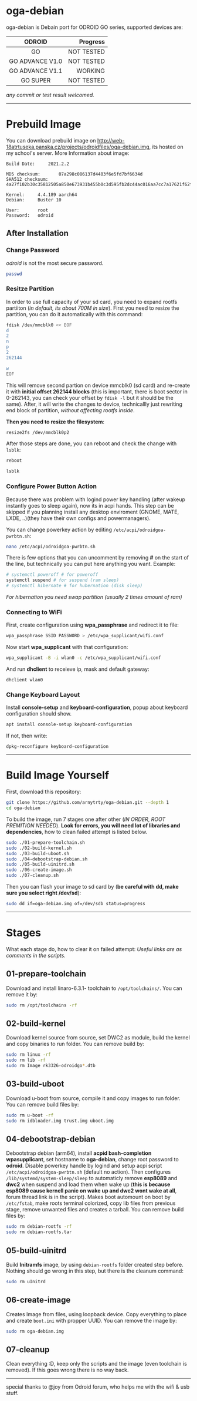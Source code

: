 # oga-debian
oga-debian is Debain port for ODROID GO series, supported devices are:

| ODROID          | Progress   |
|:---------------:| ----------:|
| GO              | NOT TESTED |
| GO ADVANCE V1.0 | NOT TESTED |
| GO ADVANCE V1.1 | WORKING    |
| GO SUPER        | NOT TESTED |

*any commit or test result welcomed.*

---

# Prebuild Image
You can download prebuild image on http://web-18atrtuseka.panska.cz/projects/odroidfiles/oga-debian.img, its hosted on my school's server. More Information about image:
```
Build Date:     2021.2.2

MD5 checksum:       07a298c086137d4403f6e5fd7bf6634d
SHA512 checksum:    4a27f102b30c35812505a850e673931b455b0c3d595fb2dc44ac016aa7cc7a17621f62f7209172c358045d5c071e821c2dea13067c565543a0ebd64f7ff4f9d2

Kernel:     4.4.189 aarch64
Debian:     Buster 10

User:       root
Password:   odroid
```

## After Installation
### Change Password
*odroid* is not the most secure password.
```bash
passwd
```

### Resitze Partition
In order to use full capacity of your sd card, you need to expand rootfs partiiton (*in default, its about 700M in size*).
First you need to resize the partition, you can do it automatically with this command:
```bash
fdisk /dev/mmcblk0 << EOF
d
2
n
p
2
262144

w
EOF
```
This will remove second partion on device mmcblk0 (sd card) and re-create it with **initial offset 262144 blocks** (this is important, there is boot sector in 0-262143, you can check your offset by `fdisk -l` but it should be the same).
After, it will write the changes to device, technicallly just rewriting end block of partition, *without affecting rootfs inside*.

**Then you need to resize the filesystem**:
```bash
resize2fs /dev/mmcblk0p2
```

After those steps are done, you can reboot and check the change with `lsblk`:
```bash
reboot

lsblk
```

### Configure Power Button Action
Because there was problem with logind power key handling (after wakeup instantly goes to sleep again), now its in acpi hands.
This step can be skipped if you planning install any desktop enviroment (GNOME, MATE, LXDE, ..)(they have their own configs and powermanagers).

You can change powerkey action by editing `/etc/acpi/odroidgoa-pwrbtn.sh`:
```bash
nano /etc/acpi/odroidgoa-pwrbtn.sh
``` 
There is few options that you can uncomment by removing **#** on the start of the line, but technically you can put here anything you want.
Example:
```bash
# systemctl poweroff # for poweroff
systemctl suspend # for suspend (ram sleep)
# systemctl hibernate # for hubernation (disk sleep)
```
*For hibernation you need swap partition (usually 2 times amount of ram)*

### Connecting to WiFi
First, create configuration using **wpa_passphrase** and redirect it to file:
```bash
wpa_passphrase SSID PASSWORD > /etc/wpa_supplicant/wifi.conf
```

Now start **wpa_supplicant** with that configuration:
```bash
wpa_supplicant -B -i wlan0 -c /etc/wpa_supplicant/wifi.conf
```

And run **dhclient** to receieve ip, mask and default gateway:
```
dhclient wlan0
```

### Change Keyboard Layout
Install **console-setup** and **keyboard-configuration**, popup about keyboard configuration should show.
```bash
apt install console-setup keyboard-configuration
```
If not, then write:
```
dpkg-reconfigure keyboard-configuration
```

---

# Build Image Yourself
First, download this repository:
```bash
git clone https://github.com/arnytrty/oga-debian.git --depth 1
cd oga-debian
```

To build the image, run 7 stages one after other (*IN ORDER*, *ROOT PREMITION NEEDED*). **Look for errors, you will need lot of libraries and dependencies**, how to clean failed attempt is listed below.
```bash
sudo ./01-prepare-toolchain.sh
sudo ./02-build-kernel.sh
sudo ./03-build-uboot.sh
sudo ./04-debootstrap-debian.sh
sudo ./05-build-uinitrd.sh
sudo ./06-create-image.sh
sudo ./07-cleanup.sh
```

Then you can flash your image to sd card by (**be careful with dd, make sure you select right /dev/sd**):
```bash
sudo dd if=oga-debian.img of=/dev/sdb status=progress
```

---

# Stages
What each stage do, how to clear it on failed attempt:
*Useful links are as comments in the scripts.*

## 01-prepare-toolchain
Download and install linaro-6.3.1- toolchain to `/opt/toolchains/`.
You can remove it by:
```bash
sudo rm /opt/toolchains -rf
```

## 02-build-kernel
Download kernel source from source, set DWC2 as module, build the kernel and copy binaries to run folder.
You can remove build by:
```bash
sudo rm linux -rf
sudo rm lib -rf
sudo rm Image rk3326-odroidgo*.dtb
```

## 03-build-uboot
Download u-boot from source, compile it and copy images to run folder.
You can remove build files by:
```bash
sudo rm u-boot -rf
sudo rm idbloader.img trust.img uboot.img
```

## 04-debootstrap-debian
Debootstrap debian (arm64), install **acpid bash-completion wpasupplicant**, set hostname to **oga-debian**, change root password to **odroid**.
Disable powerkey handle by logind and setup acpi script `/etc/acpi/odroidgoa-pwrbtn.sh` (default no action).
Then configures `/lib/systemd/system-sleep/sleep` to automaticly remove **esp8089** and **dwc2** when suspend and load them when wake up (**this is because esp8089 cause kernell panic on wake up and dwc2 wont wake at all**, forum thread link is in the script).
Makes boot automount on boot by `/etc/fstab`, make roots terminal colorized, copy lib files from previous stage, remove unwanted files and creates a tarball.
You can remove build files by:
```bash
sudo rm debian-rootfs -rf
sudo rm debian-rootfs.tar
```

## 05-build-uinitrd
Build **Initramfs** image, by using `debian-rootfs` folder created step before.
Nothing should go wrong in this step, but there is the cleanum command:
```bash
sudo rm uInitrd
```

## 06-create-image
Creates Image from files, using loopback device. Copy everything to place and create `boot.ini` with propper UUID.
You can remove the image by:
```bash
sudo rm oga-debian.img
```

## 07-cleanup
Clean everything :D, keep only the scripts and the image (even toolchain is removed).
If this goes wrong there is no way back.

---

special thanks to @joy from Odroid forum, who helps me with the wifi & usb stuff.

